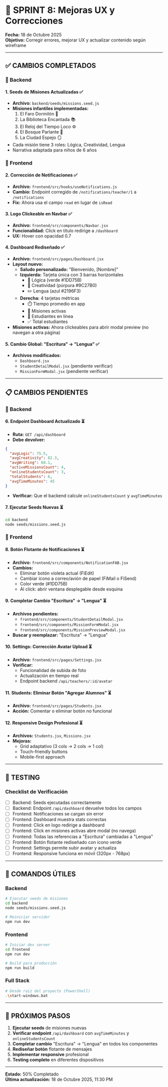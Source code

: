 # 🚀 SPRINT 8: Mejoras UX y Correcciones

**Fecha:** 18 de Octubre 2025  
**Objetivo:** Corregir errores, mejorar UX y actualizar contenido según wireframe

---

## ✅ CAMBIOS COMPLETADOS

### 🔧 Backend

#### 1. Seeds de Misiones Actualizadas ✅
- **Archivo:** `backend/seeds/missions.seed.js`
- **Misiones infantiles implementadas:**
  1. El Faro Dormilón 🧭
  2. La Biblioteca Encantada 📚
  3. El Reloj del Tiempo Loco ⚙️
  4. El Bosque Parlante 🌳
  5. La Ciudad Espejo 🪞
- Cada misión tiene 3 roles: Lógica, Creatividad, Lengua
- Narrativa adaptada para niños de 6 años

### 🎨 Frontend

#### 2. Corrección de Notificaciones ✅
- **Archivo:** `frontend/src/hooks/useNotifications.js`
- **Cambio:** Endpoint corregido de `/notifications/teacher/1` a `/notifications`
- **Fix:** Ahora usa el campo `read` en lugar de `isRead`

#### 3. Logo Clickeable en Navbar ✅
- **Archivo:** `frontend/src/components/Navbar.jsx`
- **Funcionalidad:** Click en título redirige a `/dashboard`
- **UX:** Hover con opacidad 0.7

#### 4. Dashboard Rediseñado ✅
- **Archivo:** `frontend/src/pages/Dashboard.jsx`
- **Layout nuevo:**
  - **Saludo personalizado:** "Bienvenido, [Nombre]"
  - **Izquierda:** Tarjeta única con 3 barras horizontales
    - 🧩 Lógica (verde #1DD75B)
    - 🎨 Creatividad (púrpura #9C27B0)
    - ✏️ Lengua (azul #2196F3)
  - **Derecha:** 4 tarjetas métricas
    - ⏱️ Tiempo promedio en app
    - 🎯 Misiones activas
    - 👥 Estudiantes en línea
    - ✅ Total estudiantes
- **Misiones activas:** Ahora clickeables para abrir modal preview (no navegan a otra página)

#### 5. Cambio Global: "Escritura" → "Lengua" ✅
- **Archivos modificados:**
  - `Dashboard.jsx`
  - `StudentDetailModal.jsx` (pendiente verificar)
  - `MissionFormModal.jsx` (pendiente verificar)

---

## 📋 CAMBIOS PENDIENTES

### 🔧 Backend

#### 6. Endpoint Dashboard Actualizado ⏳
- **Ruta:** `GET /api/dashboard`
- **Debe devolver:**
```json
{
  "avgLogic": 75.5,
  "avgCreativity": 82.3,
  "avgWriting": 68.1,
  "activeMissionsCount": 4,
  "onlineStudentsCount": 3,
  "totalStudents": 6,
  "avgTimeMinutes": 45
}
```
- **Verificar:** Que el backend calcule `onlineStudentsCount` y `avgTimeMinutes`

#### 7. Ejecutar Seeds Nuevas ⏳
```bash
cd backend
node seeds/missions.seed.js
```

### 🎨 Frontend

#### 8. Botón Flotante de Notificaciones ⏳
- **Archivo:** `frontend/src/components/NotificationFAB.jsx`
- **Cambios:**
  - Eliminar botón violeta actual (FiEdit)
  - Cambiar icono a correo/avión de papel (FiMail o FiSend)
  - Color verde (#1DD75B)
  - Al click: abrir ventana desplegable desde esquina

#### 9. Completar Cambio "Escritura" → "Lengua" ⏳
- **Archivos pendientes:**
  - `frontend/src/components/StudentDetailModal.jsx`
  - `frontend/src/components/MissionFormModal.jsx`
  - `frontend/src/components/MissionPreviewModal.jsx`
- **Buscar y reemplazar:** "Escritura" → "Lengua"

#### 10. Settings: Corrección Avatar Upload ⏳
- **Archivo:** `frontend/src/pages/Settings.jsx`
- **Verificar:** 
  - Funcionalidad de subida de foto
  - Actualización en tiempo real
  - Endpoint backend `/api/teachers/:id/avatar`

#### 11. Students: Eliminar Botón "Agregar Alumnos" ⏳
- **Archivo:** `frontend/src/pages/Students.jsx`
- **Acción:** Comentar o eliminar botón no funcional

#### 12. Responsive Design Profesional ⏳
- **Archivos:** `Students.jsx`, `Missions.jsx`
- **Mejoras:**
  - Grid adaptativo (3 cols → 2 cols → 1 col)
  - Touch-friendly buttons
  - Mobile-first approach

---

## 🧪 TESTING

### Checklist de Verificación

- [ ] Backend: Seeds ejecutadas correctamente
- [ ] Backend: Endpoint `/api/dashboard` devuelve todos los campos
- [ ] Frontend: Notificaciones se cargan sin error
- [ ] Frontend: Dashboard muestra stats correctas
- [ ] Frontend: Click en logo redirige a dashboard
- [ ] Frontend: Click en misiones activas abre modal (no navega)
- [ ] Frontend: Todas las referencias a "Escritura" cambiadas a "Lengua"
- [ ] Frontend: Botón flotante rediseñado con icono verde
- [ ] Frontend: Settings permite subir avatar y actualiza
- [ ] Frontend: Responsive funciona en móvil (320px - 768px)

---

## 📝 COMANDOS ÚTILES

### Backend
```bash
# Ejecutar seeds de misiones
cd backend
node seeds/missions.seed.js

# Reiniciar servidor
npm run dev
```

### Frontend
```bash
# Iniciar dev server
cd frontend
npm run dev

# Build para producción
npm run build
```

### Full Stack
```bash
# Desde raíz del proyecto (PowerShell)
.\start-windows.bat
```

---

## 🎯 PRÓXIMOS PASOS

1. **Ejecutar seeds** de misiones nuevas
2. **Verificar endpoint** `/api/dashboard` con `avgTimeMinutes` y `onlineStudentsCount`
3. **Completar cambio** "Escritura" → "Lengua" en todos los componentes
4. **Rediseñar botón** flotante de mensajes
5. **Implementar responsive** profesional
6. **Testing completo** en diferentes dispositivos

---

**Estado:** 50% Completado  
**Última actualización:** 18 de Octubre 2025, 11:30 PM

